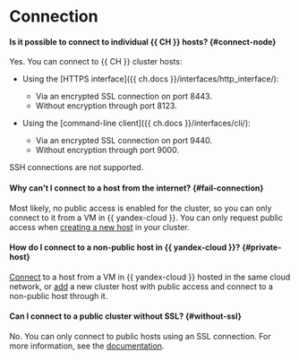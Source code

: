 # Connection

#### Is it possible to connect to individual {{ CH }} hosts? {#connect-node}

Yes. You can connect to {{ CH }} cluster hosts:

* Using the [HTTPS interface]({{ ch.docs }}/interfaces/http_interface/):
   * Via an encrypted SSL connection on port 8443.
   * Without encryption through port 8123.

* Using the [command-line client]({{ ch.docs }}/interfaces/cli/):
   * Via an encrypted SSL connection on port 9440.
   * Without encryption through port 9000.

SSH connections are not supported.

#### Why can't I connect to a host from the internet? {#fail-connection}

Most likely, no public access is enabled for the cluster, so you can only connect to it from a VM in {{ yandex-cloud }}. You can only request public access when [creating a new host](../../managed-clickhouse/concepts/network.md#public-access-to-a-host) in your cluster.

#### How do I connect to a non-public host in {{ yandex-cloud }}? {#private-host}

[Connect](../../managed-clickhouse/operations/connect.md) to a host from a VM in {{ yandex-cloud }} hosted in the same cloud network, or [add](../../managed-clickhouse/operations/hosts.md#add-host) a new cluster host with public access and connect to a non-public host through it.

#### Can I connect to a public cluster without SSL? {#without-ssl}

No. You can only connect to public hosts using an SSL connection. For more information, see the [documentation](../../managed-clickhouse/operations/connect.md).
